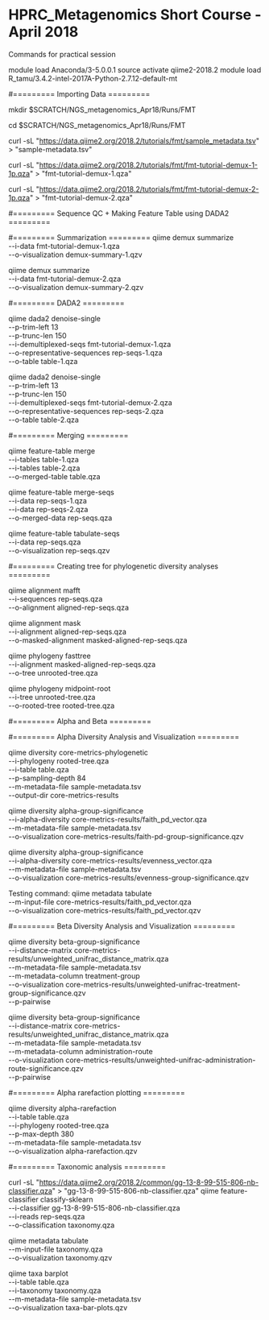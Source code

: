 # HPRC_Metagenomics Short Course - April 2018

Commands for practical session

module load Anaconda/3-5.0.0.1
source activate qiime2-2018.2
module load R_tamu/3.4.2-intel-2017A-Python-2.7.12-default-mt


#========= Importing Data =========

mkdir $SCRATCH/NGS_metagenomics_Apr18/Runs/FMT

cd $SCRATCH/NGS_metagenomics_Apr18/Runs/FMT 

curl -sL "https://data.qiime2.org/2018.2/tutorials/fmt/sample_metadata.tsv" > "sample-metadata.tsv"

curl -sL "https://data.qiime2.org/2018.2/tutorials/fmt/fmt-tutorial-demux-1-1p.qza" > "fmt-tutorial-demux-1.qza"

curl -sL "https://data.qiime2.org/2018.2/tutorials/fmt/fmt-tutorial-demux-2-1p.qza" > "fmt-tutorial-demux-2.qza"


#========= Sequence QC + Making Feature Table using DADA2 =========

#========= Summarization =========
qiime demux summarize \
  --i-data fmt-tutorial-demux-1.qza \
  --o-visualization demux-summary-1.qzv

qiime demux summarize \
  --i-data fmt-tutorial-demux-2.qza \
  --o-visualization demux-summary-2.qzv


#========= DADA2 =========

qiime dada2 denoise-single \
  --p-trim-left 13 \
  --p-trunc-len 150 \
  --i-demultiplexed-seqs fmt-tutorial-demux-1.qza \
  --o-representative-sequences rep-seqs-1.qza \
  --o-table table-1.qza

qiime dada2 denoise-single \
  --p-trim-left 13 \
  --p-trunc-len 150 \
  --i-demultiplexed-seqs fmt-tutorial-demux-2.qza \
  --o-representative-sequences rep-seqs-2.qza \
  --o-table table-2.qza

#========= Merging =========

qiime feature-table merge \
  --i-tables table-1.qza \
  --i-tables table-2.qza \
  --o-merged-table table.qza

qiime feature-table merge-seqs \
  --i-data rep-seqs-1.qza \
  --i-data rep-seqs-2.qza \
  --o-merged-data rep-seqs.qza


qiime feature-table tabulate-seqs \
  --i-data rep-seqs.qza \
  --o-visualization rep-seqs.qzv

#========= Creating tree for phylogenetic diversity analyses =========

qiime alignment mafft \
  --i-sequences rep-seqs.qza \
  --o-alignment aligned-rep-seqs.qza

qiime alignment mask \
  --i-alignment aligned-rep-seqs.qza \
  --o-masked-alignment masked-aligned-rep-seqs.qza


qiime phylogeny fasttree \
  --i-alignment masked-aligned-rep-seqs.qza \
  --o-tree unrooted-tree.qza

qiime phylogeny midpoint-root \
  --i-tree unrooted-tree.qza \
  --o-rooted-tree rooted-tree.qza

#========= Alpha and Beta =========

#========= Alpha Diversity Analysis and Visualization =========

qiime diversity core-metrics-phylogenetic \
  --i-phylogeny rooted-tree.qza \
  --i-table table.qza \
  --p-sampling-depth 84 \
  --m-metadata-file sample-metadata.tsv \
  --output-dir core-metrics-results

qiime diversity alpha-group-significance \
  --i-alpha-diversity core-metrics-results/faith_pd_vector.qza \
  --m-metadata-file sample-metadata.tsv \
  --o-visualization core-metrics-results/faith-pd-group-significance.qzv

qiime diversity alpha-group-significance \
  --i-alpha-diversity core-metrics-results/evenness_vector.qza \
  --m-metadata-file sample-metadata.tsv \
  --o-visualization core-metrics-results/evenness-group-significance.qzv

Testing command:
qiime metadata tabulate \
	--m-input-file core-metrics-results/faith_pd_vector.qza \
	--o-visualization core-metrics-results/faith_pd_vector.qzv

#========= Beta Diversity Analysis and Visualization =========

qiime diversity beta-group-significance \
  --i-distance-matrix core-metrics-results/unweighted_unifrac_distance_matrix.qza \
  --m-metadata-file sample-metadata.tsv \
  --m-metadata-column treatment-group \
  --o-visualization core-metrics-results/unweighted-unifrac-treatment-group-significance.qzv \
  --p-pairwise


qiime diversity beta-group-significance \
  --i-distance-matrix core-metrics-results/unweighted_unifrac_distance_matrix.qza \
  --m-metadata-file sample-metadata.tsv \
  --m-metadata-column administration-route \
  --o-visualization core-metrics-results/unweighted-unifrac-administration-route-significance.qzv \
  --p-pairwise

#========= Alpha rarefaction plotting =========

qiime diversity alpha-rarefaction \
  --i-table table.qza \
  --i-phylogeny rooted-tree.qza \
  --p-max-depth 380 \
  --m-metadata-file sample-metadata.tsv \
  --o-visualization alpha-rarefaction.qzv

#========= Taxonomic analysis =========

curl -sL "https://data.qiime2.org/2018.2/common/gg-13-8-99-515-806-nb-classifier.qza" > "gg-13-8-99-515-806-nb-classifier.qza"
qiime feature-classifier classify-sklearn \
  --i-classifier gg-13-8-99-515-806-nb-classifier.qza \
  --i-reads rep-seqs.qza \
  --o-classification taxonomy.qza

qiime metadata tabulate \
  --m-input-file taxonomy.qza \
  --o-visualization taxonomy.qzv

qiime taxa barplot \
  --i-table table.qza \
  --i-taxonomy taxonomy.qza \
  --m-metadata-file sample-metadata.tsv \
  --o-visualization taxa-bar-plots.qzv


